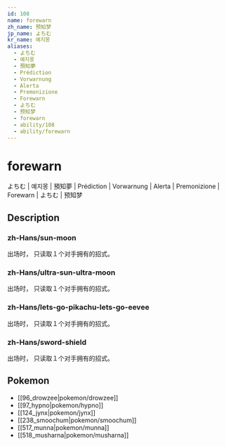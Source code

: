 ```yaml
---
id: 108
name: forewarn
zh_name: 预知梦
jp_name: よちむ
kr_name: 예지몽
aliases:
  - よちむ
  - 예지몽
  - 預知夢
  - Prédiction
  - Vorwarnung
  - Alerta
  - Premonizione
  - Forewarn
  - よちむ
  - 预知梦
  - forewarn
  - ability/108
  - ability/forewarn
---
```

# forewarn

よちむ | 예지몽 | 預知夢 | Prédiction | Vorwarnung | Alerta | Premonizione | Forewarn | よちむ | 预知梦

## Description

### zh-Hans/sun-moon

出场时，
只读取１个对手拥有的招式。

### zh-Hans/ultra-sun-ultra-moon

出场时，
只读取１个对手拥有的招式。

### zh-Hans/lets-go-pikachu-lets-go-eevee

出场时，
只读取１个对手拥有的招式。

### zh-Hans/sword-shield

出场时，
只读取１个对手拥有的招式。

## Pokemon

- [[96_drowzee|pokemon/drowzee]]
- [[97_hypno|pokemon/hypno]]
- [[124_jynx|pokemon/jynx]]
- [[238_smoochum|pokemon/smoochum]]
- [[517_munna|pokemon/munna]]
- [[518_musharna|pokemon/musharna]]

